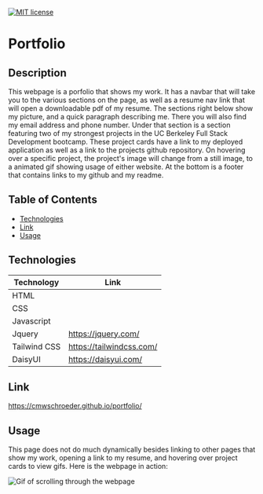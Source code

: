 [![MIT license](https://img.shields.io/badge/License-MIT-blue.svg)](./LICENSE)
# Portfolio

## Description

This webpage is a porfolio that shows my work. It has a navbar that will take you to the various sections on the page, as well as a resume nav link that will open a downloadable pdf of my resume. The sections right below show my picture, and a quick paragraph describing me. There you will also find my email address and phone number. Under that section is a section featuring two of my strongest projects in the UC Berkeley Full Stack Development bootcamp. These project cards have a link to my deployed application as well as a link to the projects github repository. On hovering over a specific project, the project's image will change from a still image, to a animated gif showing usage of either website. At the bottom is a footer that contains links to my github and my readme.

## Table of Contents

* [Technologies](#technologies)
* [Link](#link)
* [Usage](#usage)

## Technologies

| Technology | Link |
| -------- | ------|
| HTML |    |
| CSS |    |
| Javascript|    |
| Jquery | https://jquery.com/ |
| Tailwind CSS | https://tailwindcss.com/ |
| DaisyUI | https://daisyui.com/ |

## Link

https://cmwschroeder.github.io/portfolio/

## Usage

This page does not do much dynamically besides linking to other pages that show my work, opening a link to my resume, and hovering over project cards to view gifs. Here is the webpage in action:

![Gif of scrolling through the webpage](./assets/gifs/Portfolio.gif)